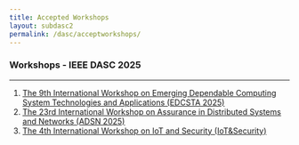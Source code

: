 ```yaml
---
title: Accepted Workshops 
layout: subdasc2
permalink: /dasc/acceptworkshops/
---
```


<h3>Workshops - IEEE DASC 2025</h3>
<hr/>
<ol>
<li><a href="/2025/assets/files/ws-ss/dasc/EDCSTA2025_CFP.pdf" target=_new><u>The 9th International Workshop on Emerging Dependable Computing System Technologies and Applications (EDCSTA 2025)</u></a></li>

<li><a href="/2025/assets/files/ws-ss/dasc/ADSN2025_CFP.pdf" target=_new><u>The 23rd International Workshop on Assurance in Distributed Systems and Networks (ADSN 2025)</u></a></li>

<li><u>The 4th International Workshop on IoT and Security (IoT&Security)</u></li>

</ol>